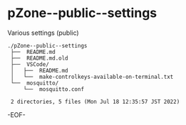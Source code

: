 # pZone--public--settings

Various settings (public)

    ./pZone--public--settings
     ├──  README.md
     ├──  README.md.old
     ├──  VSCode/
     │   ├──  README.md
     │   └──  make-controlkeys-available-on-terminal.txt
     └──  mosquitto/
         └──  mosquitto.conf
     
     2 directories, 5 files (Mon Jul 18 12:35:57 JST 2022)

-EOF-
